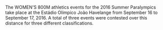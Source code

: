 The WOMEN'S 800M athletics events for the 2016 Summer Paralympics take place at the Estádio Olímpico João Havelange from September 16 to September 17, 2016. A total of three events were contested over this distance for three different classifications.
